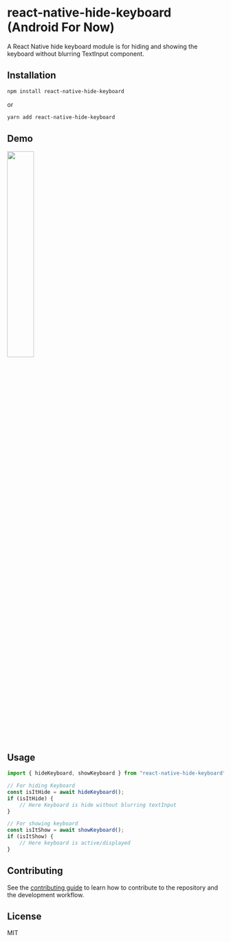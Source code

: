 # react-native-hide-keyboard (Android For Now)

A React Native hide keyboard module is for hiding and showing the keyboard without blurring TextInput component.

## Installation

```sh
npm install react-native-hide-keyboard
```

or

```sh
yarn add react-native-hide-keyboard
```

## Demo
<img src="https://s7.gifyu.com/images/demo650a21e2b09a956c.gif" width="35%">

## Usage

```js
import { hideKeyboard, showKeyboard } from "react-native-hide-keyboard";

// For hiding Keyboard
const isItHide = await hideKeyboard();
if (isItHide) {
    // Here Keyboard is hide without blurring textInput
}

// For showing keyboard
const isItShow = await showKeyboard();
if (isItShow) {
    // Here keyboard is active/displayed
}
```

## Contributing

See the [contributing guide](CONTRIBUTING.md) to learn how to contribute to the repository and the development workflow.

## License

MIT

